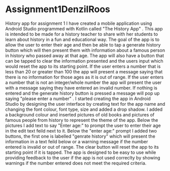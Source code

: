 # Assignment1DenzilRoos
History app for assignment 1
I have created a mobile application using Android Studio programmed with Kotlin called "The History App" . This app is intended to be made for a history teacher to share with her students to learn about history in a fun and educational way. The goal of the app is to allow the user to enter their age and then be able to tap a generate history button which will then present them with information about a famous person in history who passed away at that age. The app will also have a button that can be tapped to clear the information presented and the users input which would reset the app to its starting point. If the user enters a number that is less than 20 or greater than 100 the app will present a message saying that there is no information for those ages as it is out of range. If the user enters a number that is not an integer/whole number the app will present the user with a message saying they have entered an invalid number. If nothing is entered and the generate history button is pressed a message will pop up saying "please enter a number" . I started creating the app in Android Studio by designing the user interface by creating text for the app name and changing the font colour, font type, size and added a drop shadow. I added a background colour and inserted pictures of old books and pictures of famous people from history to represent the theme of the app. Below the pictures I add text to say "Enter age:" to prompt the user to enter their age in the edit text feild next to it. Below the "enter age:" prompt I added two buttons, the first one is labelled "genrate history" which will present the information in a text feild below or a warning message if the number entered is invalid or out of range. The clear button will reset the app to its starting point if it is tapped. The app is designed to be easy to use while providing feedback to the user if the app is not used correclty by showing warnings if the number entered does not meet the required criteria. 
